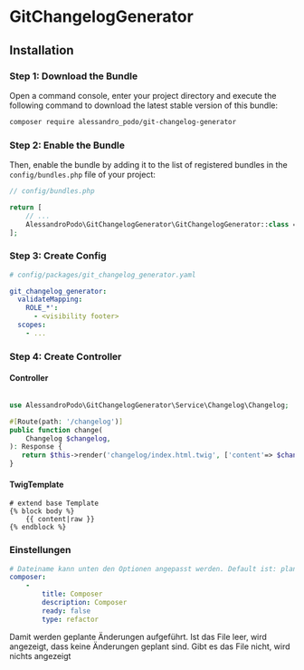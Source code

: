 # GitChangelogGenerator

## Installation

### Step 1: Download the Bundle

Open a command console, enter your project directory and execute the
following command to download the latest stable version of this bundle:

```bash
composer require alessandro_podo/git-changelog-generator
```

### Step 2: Enable the Bundle

Then, enable the bundle by adding it to the list of registered bundles
in the `config/bundles.php` file of your project:

```php
// config/bundles.php

return [
    // ...
    AlessandroPodo\GitChangelogGenerator\GitChangelogGenerator::class => ['all' => true],
];
```
### Step 3: Create Config

```yaml
# config/packages/git_changelog_generator.yaml

git_changelog_generator:
  validateMapping:
    ROLE_*':
      - <visibility footer>
  scopes:
    - ...
```

### Step 4: Create Controller

#### Controller
```php

use AlessandroPodo\GitChangelogGenerator\Service\Changelog\Changelog;

#[Route(path: '/changelog')]
public function change(
    Changelog $changelog,
): Response {
   return $this->render('changelog/index.html.twig', ['content'=> $changelog->render()]);
}
```

#### TwigTemplate
```twig
# extend base Template
{% block body %}
    {{ content|raw }}
{% endblock %}
```

### Einstellungen

```yaml
# Dateiname kann unten den Optionen angepasst werden. Default ist: plannedChangesFile.yml
composer:
    -
        title: Composer
        description: Composer
        ready: false
        type: refactor
```

Damit werden geplante Änderungen aufgeführt.
Ist das File leer, wird angezeigt, dass keine Änderungen geplant sind. 
Gibt es das File nicht, wird nichts angezeigt
